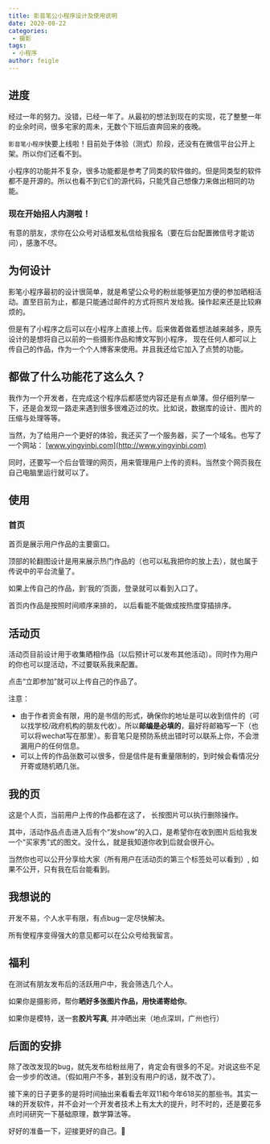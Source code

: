 ```yaml
---
title: 影音笔公小程序设计及使用说明
date: 2020-08-22
categories:
 - 摄影
tags:
 - 小程序
author: feigle
---
```


## 进度
  经过一年的努力。没错，已经一年了。从最初的想法到现在的实现，花了整整一年的业余时间，很多宅家的周未，无数个下班后直奔回来的夜晚。

  `影音笔小程序`快要上线啦！目前处于体验（测式）阶段，还没有在微信平台公开上架。所以你们还看不到。
  
  小程序的功能并不复杂，很多功能都是参考了同类的软件做的。但是同类型的软件都不是开源的。所以也看不到它们的源代码，只能凭自己想像力来做出相同的功能。

  ### 现在开始招人内测啦！
  有意的朋友，求你在公众号对话框发私信给我报名（要在后台配置微信号才能访问），感激不尽。

## 为何设计

影笔小程序最初的设计很简单，就是希望公众号的粉丝能够更加方便的参加晒相活动。直至目前为止，都是只能通过邮件的方式将照片发给我。操作起来还是比较麻烦的。

但是有了小程序之后可以在小程序上直接上传。后来做着做着想法越来越多，原先设计的是想将自己以前的一些摄影作品和博文写到小程序， 现在任何人都可以上传自己的作品，作为一个个人博客来使用。并且我还给它加入了点赞的功能。

## 都做了什么功能花了这么久？

我作为一个开发者，在完成这个程序后都感觉内容还是有点单薄。但仔细列举一下，还是会发现一路走来遇到很多很难迈过的坎。比如说，数据库的设计、图片的压缩与处理等等。

当然，为了给用户一个更好的体验，我还买了一个服务器，买了一个域名。也写了一个网站： [www.yingyinbi.com](http://www.yingyinbi.com)

同时，还要写一个后台管理的网页，用来管理用户上传的资料。当然变个网页我在自己电脑里运行就可以了。

## 使用

### 首页
首页是展示用户作品的主要窗口。

顶部的轮翻图设计是用来展示热门作品的（也可以私我把你的放上去），就也属于传说中的平台流量了。

如果上传自己的作品，到‘我的’页面，登录就可以看到入口了。

首页内作品是按照时间顺序来排的， 以后看能不能做成按热度穿插排序。

## 活动页

活动页目前设计用于收集晒相作品（以后预计可以发布其他活动）。同时作为用户的你也可以提活动，不过要联系我来配置。

点击“立即参加”就可以上传自己的作品了。

注意： 
* 由于作者资金有限，用的是书信的形式，确保你的地址是可以收到信件的（可以找学校/政府机构的朋友代收）。所以**邮编是必填的**，最好将邮箱写一下（也可以将wechat写在那里）。影音笔只是预防系统出错时可以联系上你，不会泄漏用户的任何信息。
* 可以上传的作品张数可以很多，但是信件是有重量限制的，到时候会看情况分开寄或随机晒几张。

## 我的页

这是个人页，当前用户上传的作品都在这了， 长按图片可以执行删除操作。

其中，活动作品点击进入后有个“发show”的入口，是希望你在收到图片后给我发一个“买家秀”式的图文。没什么，就是我知道你收到后就会很开心。

当然你也可以公开分享给大家（所有用户在活动页的第三个标签处可以看到）, 如果不公开，只有我在后台能看到。

## 我想说的
开发不易，个人水平有限，有点bug一定尽快解决。

所有使程序变得强大的意见都可以在公众号给我留言。

## 福利

在测试有朋友发布后的活跃用户中，我会筛选几个人。

如果你是摄影师，帮你**晒好多张图片作品，用快递寄给你**。

如果你是模特，送一套**胶片写真**, 并冲晒出来（地点深圳，广州也行）

## 后面的安排

除了改改发现的bug，就先发布给粉丝用了，肯定会有很多的不足。对说这些不足会一步步的改进。（假如用户不多，甚到没有用户的话，就不改了）。

接下来的日子更多的是将时间抽出来看看去年双11和今年618买的那些书。其实一味的开发软件，并不会对一个开发者技术上有太大的提升，时不时的，还是要花多点时间研究一下基础原理，数学算法等。

好好的准备一下，迎接更好的自己。